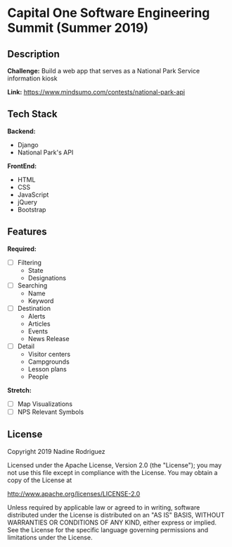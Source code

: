 # Capital One Software Engineering Summit (Summer 2019)

## Description

**Challenge:** Build a web app that serves as a National Park Service information kiosk

**Link:** https://www.mindsumo.com/contests/national-park-api

## Tech Stack

**Backend:**
- Django
- National Park's API

**FrontEnd:**
- HTML
- CSS
- JavaScript
- jQuery
- Bootstrap

## Features

**Required:**
- [ ] Filtering
    - State
    - Designations
- [ ] Searching
    - Name
    - Keyword
- [ ] Destination
    - Alerts
    - Articles
    - Events
    - News Release
- [ ] Detail
    - Visitor centers
    - Campgrounds
    - Lesson plans
    - People

**Stretch:**
- [ ] Map Visualizations
- [ ] NPS Relevant Symbols

## License 
Copyright 2019 Nadine Rodriguez

Licensed under the Apache License, Version 2.0 (the "License");
you may not use this file except in compliance with the License.
You may obtain a copy of the License at

http://www.apache.org/licenses/LICENSE-2.0

Unless required by applicable law or agreed to in writing, software
distributed under the License is distributed on an "AS IS" BASIS,
WITHOUT WARRANTIES OR CONDITIONS OF ANY KIND, either express or implied.
See the License for the specific language governing permissions and
limitations under the License.


